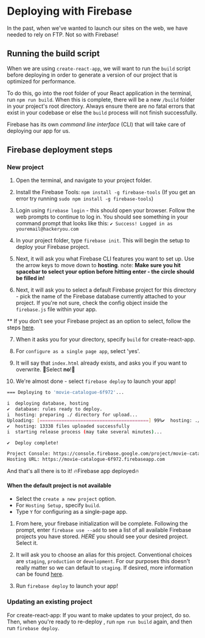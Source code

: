 <!-- Student takeaway: -->
<!--Student will be able to:
- Run the build command to create a set of production files for a React app
- Follow these instructions to deploy their Firebase project
- Know to re-run build and re-deploy if they make changes to their app
 -->

# Deploying with Firebase

In the past, when we've wanted to launch our sites on the web, we have needed to rely on FTP. Not so with Firebase!

## Running the build script

When we are using `create-react-app`, we will want to run the `build` script before deploying in order to generate a version of our project that is optimized for performance.

To do this, go into the root folder of your React application in the terminal, run `npm run build`. When this is complete, there will be a new `/build` folder in your project's root directory. Always ensure there are no fatal errors that exist in your codebase or else the `build` process will not finish successfully. 

Firebase has its own _command line interface_ (CLI) that will take care of deploying our app for us.

## Firebase deployment steps

### New project

1. Open the terminal, and navigate to your project folder.

2. Install the Firebase Tools: `npm install -g firebase-tools` (If you get an error try running `sudo npm install -g firebase-tools`)

3. Login using `firebase login` - this should open your browser. Follow the web prompts to continue to log in. You should see something in your command prompt that looks like this: `✔ Success! Logged in as youremail@hackeryou.com`

4. In your project folder, type `firebase init`. This will begin the setup to deploy your Firebase project.

5. Next, it will ask you what Firebase CLI features you want to set up. Use the arrow keys to move down to **hosting**. note: **Make sure you hit spacebar to select your option before hitting enter - the circle should be filled in!**

6. Next, it will ask you to select a default Firebase project for this directory - pick the name of the Firebase database currently attached to your project. If you're not sure, check the config object inside the `firebase.js` file within your app.

** If you don't see your Firebase project as an option to select, follow the steps [here](#When-the-default-project-is-not-available).

7. When it asks you for your directory, specify `build` for create-react-app.

8. For `configure as a single page app`, select 'yes'.

9. It will say that `index.html` already exists, and asks you if you want to overwrite. 🚨Select **no**!🚨

10. We're almost done - select `firebase deploy` to launch your app!

```bash
=== Deploying to 'movie-catalogue-6f972'...

i  deploying database, hosting
✔  database: rules ready to deploy.
i  hosting: preparing ./ directory for upload...
Uploading: [========================================] 99%✔  hosting: ./ folder uploaded successfully
✔  hosting: 13338 files uploaded successfully
i  starting release process (may take several minutes)...

✔  Deploy complete!

Project Console: https://console.firebase.google.com/project/movie-catalogue-6f972/overview
Hosting URL: https://movie-catalogue-6f972.firebaseapp.com
```

And that's all there is to it! 🔥Firebase app deployed🔥

#### When the default project is not available

- Select the `create a new project` option.
- For `Hosting Setup,` specify `build`.
- Type `Y` for configuring as a single-page app.

1. From here, your firebase initialization will be complete. Following the prompt, enter `firebase use --add` to see a list of all available Firebase projects you have stored. *HERE* you should see your desired project. Select it.

2. It will ask you to choose an alias for this project. Conventional choices are `staging`, `production` or `development`. For our purposes this doesn't really matter so we can default to `staging`. If desired, more information can be found [here](https://firebase.googleblog.com/2016/07/deploy-to-multiple-environments-with.html).

3. Run `firebase deploy` to launch your app! 

### Updating an existing project

For create-react-app: If you want to make updates to your project, do so. Then, when you're ready to re-deploy , run `npm run build` again, and then run `firebase deploy`.
